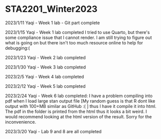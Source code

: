 # STA2201_Winter2023

2023/1/11
Yaqi - Week 1 lab - Git part complete

2023/1/15
Yaqi - Week 1 lab completed
I tried to use Quarto, but there's some compliance issue that I cannot render. I am still trying to figure out what is going on but there isn't too much resource online to help for debugging:(

2023/1/23
Yaqi - Week 2 lab completed

2023/1/30
Yaqi - Week 3 lab completed

2023/2/5
Yaqi - Week 4 lab completed

2023/2/12
Yaqi - Week 5 lab completed


2023/2/24
Yaqi - Week 6 lab completed: I have a problem compiling into pdf when I load large stan output file [My random guess is that R dont like output with 100+MB similar as GitHub :( ] thus I have it compile it into html. The pdf in the folder is printed from the html thus it looks a bit weird. I would recommend looking at the html version of the result. Sorry for the inconvenience.


2023/3/20
Yaqi - Lab 9 and 8 are all completed


